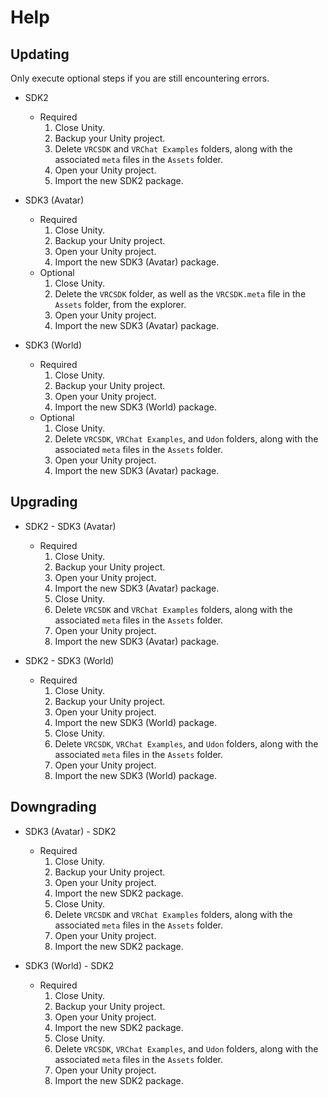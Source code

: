 # **Help**

## **Updating**

Only execute optional steps if you are still encountering errors.

- SDK2

  - Required
    1. Close Unity.
    2. Backup your Unity project.
    3. Delete `VRCSDK` and `VRChat Examples` folders, along with the associated `meta` files in the `Assets` folder.
    4. Open your Unity project.
    5. Import the new SDK2 package.

- SDK3 (Avatar)

  - Required
    1. Close Unity.
    2. Backup your Unity project.
    3. Open your Unity project.
    4. Import the new SDK3 (Avatar) package.
  - Optional
    1. Close Unity.
    2. Delete the `VRCSDK` folder, as well as the `VRCSDK.meta` file in the `Assets` folder, from the explorer.
    3. Open your Unity project.
    4. Import the new SDK3 (Avatar) package.

- SDK3 (World)

  - Required
    1. Close Unity.
    2. Backup your Unity project.
    3. Open your Unity project.
    4. Import the new SDK3 (World) package.
  - Optional
    1. Close Unity.
    2. Delete `VRCSDK`, `VRChat Examples`, and `Udon` folders, along with the associated `meta` files in the `Assets` folder.
    3. Open your Unity project.
    4. Import the new SDK3 (Avatar) package.

## **Upgrading**

- SDK2 - SDK3 (Avatar)

  - Required
    1. Close Unity.
    2. Backup your Unity project.
    3. Open your Unity project.
    4. Import the new SDK3 (Avatar) package.
    5. Close Unity.
    6. Delete `VRCSDK` and `VRChat Examples` folders, along with the associated `meta` files in the `Assets` folder.
    7. Open your Unity project.
    8. Import the new SDK3 (Avatar) package.

- SDK2 - SDK3 (World)

  - Required
    1. Close Unity.
    2. Backup your Unity project.
    3. Open your Unity project.
    4. Import the new SDK3 (World) package.
    5. Close Unity.
    6. Delete `VRCSDK`, `VRChat Examples`, and `Udon` folders, along with the associated `meta` files in the `Assets` folder.
    7. Open your Unity project.
    8. Import the new SDK3 (World) package.

## **Downgrading**

- SDK3 (Avatar) - SDK2

  - Required
    1. Close Unity.
    2. Backup your Unity project.
    3. Open your Unity project.
    4. Import the new SDK2 package.
    5. Close Unity.
    6. Delete `VRCSDK` and `VRChat Examples` folders, along with the associated `meta` files in the `Assets` folder.
    7. Open your Unity project.
    8. Import the new SDK2 package.

- SDK3 (World) - SDK2

  - Required
    1. Close Unity.
    2. Backup your Unity project.
    3. Open your Unity project.
    4. Import the new SDK2 package.
    5. Close Unity.
    6. Delete `VRCSDK`, `VRChat Examples`, and `Udon` folders, along with the associated `meta` files in the `Assets` folder.
    7. Open your Unity project.
    8. Import the new SDK2 package.
